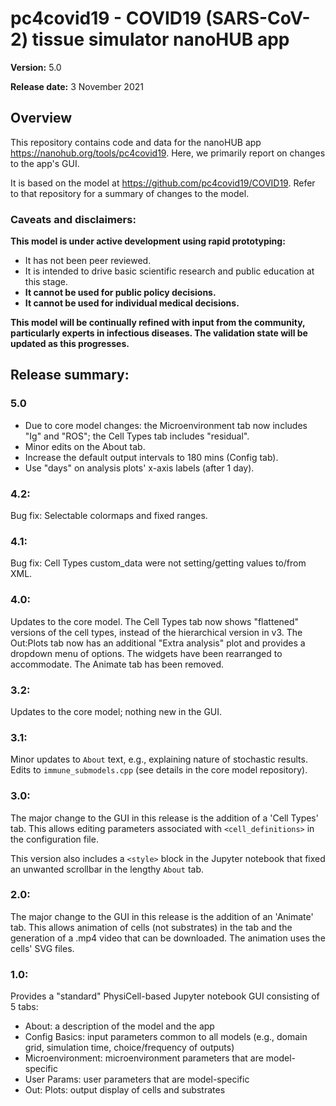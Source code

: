 # pc4covid19 - COVID19 (SARS-CoV-2) tissue simulator nanoHUB app

**Version:** 5.0

**Release date:** 3 November 2021 

## Overview
This repository contains code and data for the nanoHUB app https://nanohub.org/tools/pc4covid19.
Here, we primarily report on changes to the app's GUI.

It is based on the model at https://github.com/pc4covid19/COVID19. Refer to that repository
for a summary of changes to the model. 

### Caveats and disclaimers: 
**This model is under active development using rapid prototyping:**
* It has not been peer reviewed. 
* It is intended to drive basic scientific research and public education at this stage. 
* **It cannot be used for public policy decisions.**
* **It cannot be used for individual medical decisions.**

**This model will be continually refined with input from the community, particularly experts in infectious diseases. The validation state will be updated as this progresses.**

## Release summary: 
### 5.0
* Due to core model changes: the Microenvironment tab now includes "Ig" and "ROS"; the Cell Types tab includes "residual".
* Minor edits on the About tab. 
* Increase the default output intervals to 180 mins (Config tab). 
* Use "days" on analysis plots' x-axis labels (after 1 day).

### 4.2:
Bug fix: Selectable colormaps and fixed ranges.

### 4.1:
Bug fix: Cell Types custom_data were not setting/getting values to/from XML.

### 4.0:
Updates to the core model. The Cell Types tab now shows "flattened" versions of the cell types, instead of 
the hierarchical version in v3. The Out:Plots tab now has an additional "Extra analysis" plot and provides 
a dropdown menu of options. The widgets have been rearranged to accommodate. The Animate tab has been removed.

### 3.2:
Updates to the core model; nothing new in the GUI.

### 3.1:
Minor updates to `About` text, e.g., explaining nature of stochastic results. Edits to `immune_submodels.cpp` (see details in the core model repository).

### 3.0:
The major change to the GUI in this release is the addition of a 'Cell Types' tab.
This allows editing parameters associated with `<cell_definitions>` in the configuration file.

This version also includes a `<style>` block in the Jupyter notebook that fixed an unwanted scrollbar in the lengthy `About` tab.

### 2.0:
The major change to the GUI in this release is the addition of an 'Animate' tab.
This allows animation of cells (not substrates) in the tab and the generation of a .mp4
video that can be downloaded. The animation uses the cells' SVG files.

### 1.0:
Provides a "standard" PhysiCell-based Jupyter notebook GUI consisting of 5 tabs:
* About: a description of the model and the app
* Config Basics: input parameters common to all models (e.g., domain grid, simulation time, choice/frequency of outputs)
* Microenvironment: microenvironment parameters that are model-specific
* User Params: user parameters that are model-specific
* Out: Plots:  output display of cells and substrates
